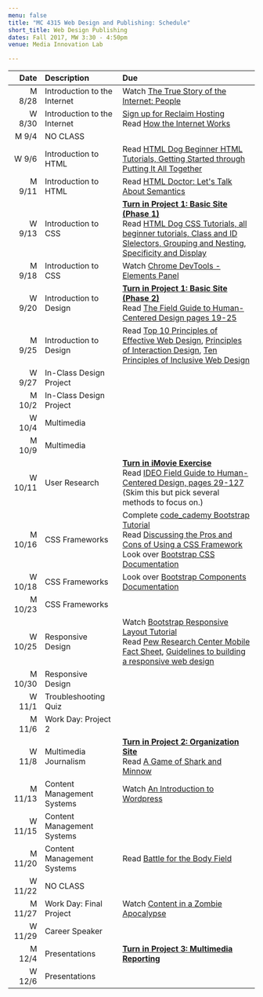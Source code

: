 ```yaml
---
menu: false
title: "MC 4315 Web Design and Publishing: Schedule"
short_title: Web Design Publishing
dates: Fall 2017, MW 3:30 - 4:50pm
venue: Media Innovation Lab

---
```


Date | Description | Due
---: | :----------- | :---
M 8/28 | Introduction to the Internet | Watch [The True Story of the Internet: People](https://www.youtube.com/watch?v=f42J_reRO0Q)
W 8/30 | Introduction to the Internet| [Sign up for Reclaim Hosting](/resources/instructions_reclaim_hosting.html) <br /> Read [How the Internet Works](http://www.rookiemag.com/2016/11/how-internet-works/)
M 9/4 | NO CLASS |
W 9/6 | Introduction to HTML |  Read [HTML Dog Beginner HTML Tutorials, Getting Started through Putting It All Together](http://htmldog.com/guides/html/beginner/)
M 9/11 | Introduction to HTML | Read [HTML Doctor: Let's Talk About Semantics](http://html5doctor.com/lets-talk-about-semantics/)
W 9/13 | Introduction to CSS | __[Turn in Project 1: Basic Site (Phase 1)](/assignments/web_design_publishing/web_design_publishing_project_1.html)__ <br />Read [HTML Dog CSS Tutorials, all beginner tutorials, Class and ID Slelectors, Grouping and Nesting, Specificity and Display](http://htmldog.com/guides/html/beginner/)
M 9/18 | Introduction to CSS | Watch [Chrome DevTools - Elements Panel](https://www.youtube.com/watch?v=DO54CzdVrBQ)
W 9/20 | Introduction to Design | __[Turn in Project 1: Basic Site (Phase 2)](/assignments/web/web_design_publishing_project_1.html)__ <br />Read [The Field Guide to Human-Centered Design pages 19-25](/assets/readings/field_guide_to_user_centered_design.pdf)
M 9/25 | Introduction to Design | Read [Top 10 Principles of Effective Web Design](https://shortiedesigns.com/2014/03/10-top-principles-effective-web-design/), [Principles of Interaction Design](http://bokardo.com/principles-of-user-interface-design/), [Ten Principles of Inclusive Web Design](http://sandiwassmer.co.uk/resources/the-ten-principles-of-inclusive-web-design)
W 9/27 | In-Class Design Project |
M 10/2 | In-Class Design Project |
W 10/4 | Multimedia |
M 10/9 | Multimedia |
W 10/11 | User Research | __[Turn in iMovie Exercise](/assignments/web_design_publishing/web_design_publishing_imovie_exercise.html)__<br /> Read [IDEO Field Guide to Human-Centered Design, pages 29-127](/assets/readings/field_guide_to_user_centered_design.pdf) (Skim this but pick several methods to focus on.)
M 10/16 | CSS Frameworks | Complete [code_cademy Bootstrap Tutorial](https://www.codecademy.com/courses/web-beginner-en-yjvdd/0/1)<br /> Read [Discussing the Pros and Cons of Using a CSS Framework](https://speckyboy.com/discussing-the-pros-and-cons-of-using-a-css-framework/) <br />Look over [Bootstrap CSS Documentation](https://getbootstrap.com/css/)
W 10/18 | CSS Frameworks | Look over [Bootstrap Components Documentation](https://getbootstrap.com/components/)
M 10/23 | CSS Frameworks |
W 10/25 | Responsive Design | Watch [Bootstrap Responsive Layout Tutorial](https://www.youtube.com/watch?v=Ct7APU7t-ts) <br />Read [Pew Research Center Mobile Fact Sheet](http://www.pewinternet.org/fact-sheet/mobile/), [Guidelines to building a responsive web design](https://responsivedesign.is/guidelines/)
M 10/30 | Responsive Design |
W 11/1 | Troubleshooting Quiz |
M 11/6 | Work Day: Project 2 |
W 11/8 | Multimedia Journalism | __[Turn in Project 2: Organization Site](/assignments/web_design_publishing/web_design_publishing_project_2.html)__ <br />Read [A Game of Shark and Minnow](http://www.nytimes.com/newsgraphics/2013/10/27/south-china-sea/)
M 11/13 | Content Management Systems | Watch [An Introduction to Wordpress](https://www.youtube.com/watch?v=FAwbe17cGpw)
W 11/15 | Content Management Systems |
M 11/20 | Content Management Systems | Read [Battle for the Body Field](https://alistapart.com/article/battle-for-the-body-field)
W 11/22 | NO CLASS |
M 11/27 | Work Day: Final Project | Watch [Content in a Zombie Apocalypse](https://karenmcgrane.com/2014/10/15/content-in-a-zombie-apocalypse/)
W 11/29 | Career Speaker |
M 12/4 | Presentations | __[Turn in Project 3: Multimedia Reporting](/assignments/web_design_publishing/web_design_publishing_project_3.html)__
W 12/6 | Presentations |
